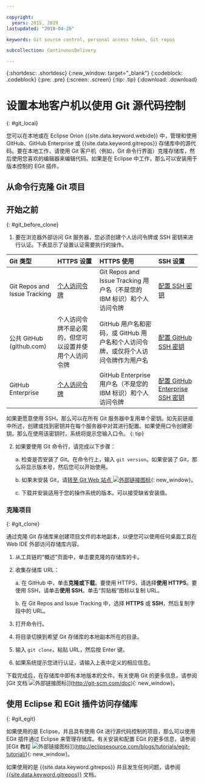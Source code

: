 ```yaml
---

copyright:
  years: 2015, 2019
lastupdated: "2019-04-26"

keywords: Git source control, personal access token, Git repos

subcollection: ContinuousDelivery

---
```


{:shortdesc: .shortdesc}
{:new_window: target="_blank"}
{:codeblock: .codeblock}
{:pre: .pre}
{:screen: .screen}
{:tip: .tip}
{:download: .download}

# 设置本地客户机以使用 Git 源代码控制
{: #git_local}


您可以在本地或在 Eclipse Orion {{site.data.keyword.webide}} 中，管理和使用 GitHub、GitHub Enterprise 或 {{site.data.keyword.gitrepos}} 存储库中的源代码。要在本地工作，请使用 Git 客户机（例如，Git 命令行界面）克隆存储库，然后使用您喜欢的编辑器来编辑代码。如果是在 Eclipse 中工作，那么可以安装用于版本控制的 EGit 插件。

## 从命令行克隆 Git 项目


## 开始之前
{: #git_before_clone}

1. 要在浏览器外部访问 Git 服务器，您必须创建个人访问令牌或 SSH 密钥来进行认证。下表显示了设置认证需要执行的操作。

|Git 类型|HTTPS 设置|HTTPS 使用|SSH 设置|
|:-----------|:-------------|:------------|:-------------|
|Git Repos and Issue Tracking|[个人访问令牌](/docs/services/ContinuousDelivery?topic=ContinuousDelivery-git_working#create_pat)|Git Repos and Issue Tracking 用户名（不是您的 IBM 标识）和个人访问令牌|[配置 SSH 密钥](/docs/services/ContinuousDelivery?topic=ContinuousDelivery-git_working#creating-an-ssh-key)|
|公共 GitHub (github.com)|个人访问令牌不是必需的，但您可以设置并使用个人访问令牌|GitHub 用户名和密码，或 GitHub 用户名和个人访问令牌，或仅将个人访问令牌作为用户名|[配置 GitHub SSH 密钥](https://help.github.com/articles/generating-a-new-ssh-key-and-adding-it-to-the-ssh-agent/)|
|GitHub Enterprise|[个人访问令牌](/docs/services/ghededicated?topic=ghededicated-getting-started#ghe_auth)|GitHub Enterprise 用户名（不是您的 IBM 标识）和个人访问令牌|[配置 GitHub Enterprise SSH 密钥](/docs/services/ghededicated?topic=ghededicated-getting-started#ghe_auth)|

如果更愿意使用 SSH，那么可以在所有 Git 服务器中复用单个密钥。如先前链接中所述，创建或找到密钥并在每个服务器中对其进行配置。如果使用口令创建密钥，那么在使用该密钥时，系统将提示您输入口令。
{: tip}

2. 如果要使用 Git 命令行，请完成以下步骤：

    a. 检查是否安装了 Git。在命令行上，输入 `git version`。如果安装了 Git，那么将显示版本号，然后您可以开始使用。

    b. 如果未安装 Git，请[转至 Git Web 站点 ![外部链接图标](../../icons/launch-glyph.svg "外部链接图标")](http://git-scm.com/downloads){: new_window}。

    c. 下载并安装适用于您的操作系统的版本。可以接受缺省安装值。


### 克隆项目
{: #git_clone}

通过克隆 Git 存储库来创建项目文件的本地副本，以便您可以使用任何桌面工具在 Web IDE 外部访问存储库内容。

1. 从工具链的“概述”页面中，单击要克隆的存储库的卡。

2. 收集存储库 URL：

   a. 在 GitHub 中，单击**克隆或下载**。要使用 HTTPS，请选择**使用 HTTPS**。要使用 SSH，请单击**使用 SSH**。单击“剪贴板”图标以复制 URL。

   b. 在 Git Repos and Issue Tracking 中，选择 **HTTPS** 或 **SSH**，然后复制字段中的 URL。

3. 打开命令行。

4. 将目录切换到希望 Git 存储库的本地副本所在的目录。

5. 输入 `git clone`，粘贴 URL，然后按 Enter 键。

6. 如果系统提示您进行认证，请输入上表中定义的相应信息。


下载完成后，在存储库中即有本地版本的文件。有关使用 Git 的更多信息，请参阅 [Git 文档 ![外部链接图标](../../icons/launch-glyph.svg "外部链接图标")]](http://git-scm.com/doc){: new_window}。


## 使用 Eclipse 和 EGit 插件访问存储库
{: #git_egit}

如果使用的是 Eclipse，并且具有使用 Git 进行源代码控制的项目，那么可以使用 EGit 插件通过 Eclipse 来管理存储库。有关安装和配置 EGit 的更多信息，请参阅 [EGit 教程 ![外部链接图标](../../icons/launch-glyph.svg "外部链接图标")]](http://eclipsesource.com/blogs/tutorials/egit-tutorial/){: new_window}。

如果使用的是 {{site.data.keyword.gitrepos}} 并且发生任何问题，请参阅 [{{site.data.keyword.gitrepos}}](/docs/services/ContinuousDelivery?topic=ContinuousDelivery-git_working#git_local) 文档。
